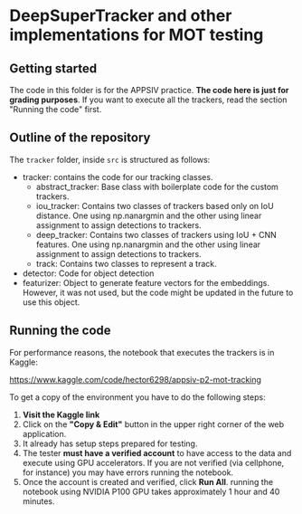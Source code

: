 
# DeepSuperTracker and other implementations for MOT testing

## Getting started

The code in this folder is for the APPSIV practice. **The code here is just for grading purposes**. If you want to execute all the trackers, read the section "Running the code" first.

## Outline of the repository

The `tracker` folder, inside `src` is structured as follows:
- tracker: contains the code for our tracking classes.
    - abstract_tracker: Base class with boilerplate code for the custom trackers.
    - iou_tracker: Contains two classes of trackers based only on IoU distance. One using np.nanargmin and the other using linear assignment to assign detections to trackers.
    - deep_tracker: Contains two classes of trackers using IoU + CNN features. One using np.nanargmin and the other using linear assignment to assign detections to trackers.
    - track: Contains two classes to represent a track.
- detector: Code for object detection
- featurizer: Object to generate feature vectors for the embeddings. However, it was not used, but the code might be updated in the future to use this object.


## Running the code

For performance reasons, the notebook that executes the trackers is in Kaggle:

https://www.kaggle.com/code/hector6298/appsiv-p2-mot-tracking


To get a copy of the environment you have to do the following steps:

1. **Visit the Kaggle link**
2. Click on the **"Copy \& Edit"** button in the upper right corner of the web application. 
3. It already has setup steps prepared for testing.
4. The tester **must have a verified account** to have access to the data and execute using GPU accelerators. If you are not verified (via cellphone, for instance) you may have errors running the notebook.
5. Once the account is created and verified, click **Run All**. running the notebook using NVIDIA P100 GPU takes approximately 1 hour and 40 minutes.
